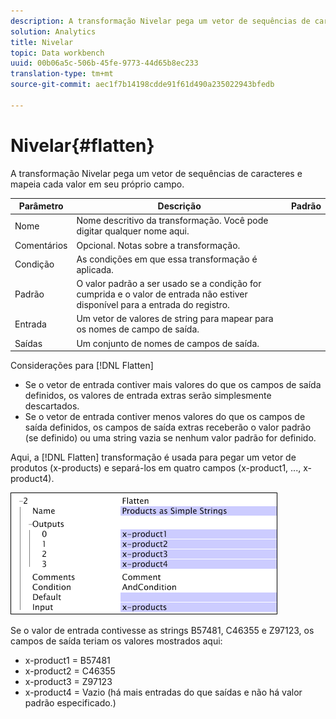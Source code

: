 ```yaml
---
description: A transformação Nivelar pega um vetor de sequências de caracteres e mapeia cada valor em seu próprio campo.
solution: Analytics
title: Nivelar
topic: Data workbench
uuid: 00b06a5c-506b-45fe-9773-44d65b8ec233
translation-type: tm+mt
source-git-commit: aec1f7b14198cdde91f61d490a235022943bfedb

---
```



# Nivelar{#flatten}

A transformação Nivelar pega um vetor de sequências de caracteres e mapeia cada valor em seu próprio campo.

| Parâmetro | Descrição | Padrão |
|---|---|---|
| Nome | Nome descritivo da transformação. Você pode digitar qualquer nome aqui. |  |
| Comentários | Opcional. Notas sobre a transformação. |  |
| Condição | As condições em que essa transformação é aplicada. |  |
| Padrão | O valor padrão a ser usado se a condição for cumprida e o valor de entrada não estiver disponível para a entrada do registro. |  |
| Entrada | Um vetor de valores de string para mapear para os nomes de campo de saída. |  |
| Saídas | Um conjunto de nomes de campos de saída. |  |

Considerações para [!DNL Flatten]

* Se o vetor de entrada contiver mais valores do que os campos de saída definidos, os valores de entrada extras serão simplesmente descartados.
* Se o vetor de entrada contiver menos valores do que os campos de saída definidos, os campos de saída extras receberão o valor padrão (se definido) ou uma string vazia se nenhum valor padrão for definido.

Aqui, a [!DNL Flatten] transformação é usada para pegar um vetor de produtos (x-products) e separá-los em quatro campos (x-product1, ..., x-product4).

![](assets/cfg_TransformationType_Flatten.png)

Se o valor de entrada contivesse as strings B57481, C46355 e Z97123, os campos de saída teriam os valores mostrados aqui:

* x-product1 = B57481
* x-product2 = C46355
* x-product3 = Z97123
* x-product4 = Vazio (há mais entradas do que saídas e não há valor padrão especificado.)

